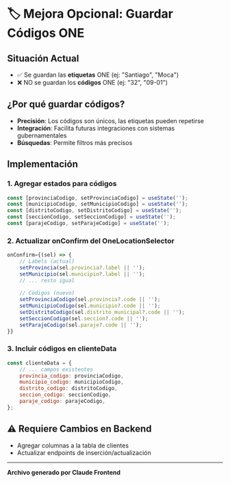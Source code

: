 # 🏷️ Mejora Opcional: Guardar Códigos ONE

## Situación Actual
- ✅ Se guardan las **etiquetas** ONE (ej: "Santiago", "Moca")  
- ❌ NO se guardan los **códigos** ONE (ej: "32", "09-01")

## ¿Por qué guardar códigos?
- **Precisión**: Los códigos son únicos, las etiquetas pueden repetirse
- **Integración**: Facilita futuras integraciones con sistemas gubernamentales
- **Búsquedas**: Permite filtros más precisos

## Implementación

### 1. Agregar estados para códigos
```javascript
const [provinciaCodigo, setProvinciaCodigo] = useState('');
const [municipioCodigo, setMunicipioCodigo] = useState('');
const [distritoCodigo, setDistritoCodigo] = useState('');
const [seccionCodigo, setSeccionCodigo] = useState('');
const [parajeCodigo, setParajeCodigo] = useState('');
```

### 2. Actualizar onConfirm del OneLocationSelector
```javascript
onConfirm={(sel) => {
    // Labels (actual)
    setProvincia(sel.provincia?.label || '');
    setMunicipio(sel.municipio?.label || '');
    // ... resto igual
    
    // Códigos (nuevo)
    setProvinciaCodigo(sel.provincia?.code || '');
    setMunicipioCodigo(sel.municipio?.code || '');
    setDistritoCodigo(sel.distrito_municipal?.code || '');
    setSeccionCodigo(sel.seccion?.code || '');
    setParajeCodigo(sel.paraje?.code || '');
}}
```

### 3. Incluir códigos en clienteData
```javascript
const clienteData = {
    // ... campos existentes
    provincia_codigo: provinciaCodigo,
    municipio_codigo: municipioCodigo,
    distrito_codigo: distritoCodigo,
    seccion_codigo: seccionCodigo,
    paraje_codigo: parajeCodigo,
};
```

## ⚠️ Requiere Cambios en Backend
- Agregar columnas a la tabla de clientes
- Actualizar endpoints de inserción/actualización

---
**Archivo generado por Claude Frontend**
